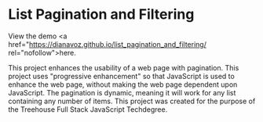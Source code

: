 # List Pagination and Filtering
View the demo <a href="https://dianavoz.github.io/list_pagination_and_filtering/ rel="nofollow">here</a>.

<p>This project enhances the usability of a web page with pagination. This project uses "progressive enhancement" so that JavaScript is used to enhance the web page, without making the web page dependent upon JavaScript. The pagination is dynamic, meaning it will work for any list containing any number of items. This project was created for the purpose of the Treehouse Full Stack JavaScript Techdegree.</p>
